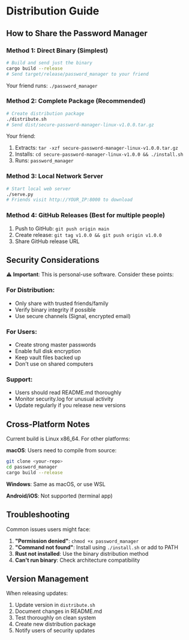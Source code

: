 # Distribution Guide

## How to Share the Password Manager

### Method 1: Direct Binary (Simplest)
```bash
# Build and send just the binary
cargo build --release
# Send target/release/password_manager to your friend
```

Your friend runs: `./password_manager`

### Method 2: Complete Package (Recommended)
```bash
# Create distribution package
./distribute.sh
# Send dist/secure-password-manager-linux-v1.0.0.tar.gz
```

Your friend:
1. Extracts: `tar -xzf secure-password-manager-linux-v1.0.0.tar.gz`
2. Installs: `cd secure-password-manager-linux-v1.0.0 && ./install.sh`
3. Runs: `password_manager`

### Method 3: Local Network Server
```bash
# Start local web server
./serve.py
# Friends visit http://YOUR_IP:8000 to download
```

### Method 4: GitHub Releases (Best for multiple people)
1. Push to GitHub: `git push origin main`
2. Create release: `git tag v1.0.0 && git push origin v1.0.0`
3. Share GitHub release URL

## Security Considerations

⚠️ **Important**: This is personal-use software. Consider these points:

### For Distribution:
- Only share with trusted friends/family
- Verify binary integrity if possible
- Use secure channels (Signal, encrypted email)

### For Users:
- Create strong master passwords
- Enable full disk encryption
- Keep vault files backed up
- Don't use on shared computers

### Support:
- Users should read README.md thoroughly
- Monitor security.log for unusual activity
- Update regularly if you release new versions

## Cross-Platform Notes

Current build is Linux x86_64. For other platforms:

**macOS**: Users need to compile from source:
```bash
git clone <your-repo>
cd password_manager
cargo build --release
```

**Windows**: Same as macOS, or use WSL

**Android/iOS**: Not supported (terminal app)

## Troubleshooting

Common issues users might face:

1. **"Permission denied"**: `chmod +x password_manager`
2. **"Command not found"**: Install using `./install.sh` or add to PATH
3. **Rust not installed**: Use the binary distribution method
4. **Can't run binary**: Check architecture compatibility

## Version Management

When releasing updates:
1. Update version in `distribute.sh`
2. Document changes in README.md
3. Test thoroughly on clean system
4. Create new distribution package
5. Notify users of security updates